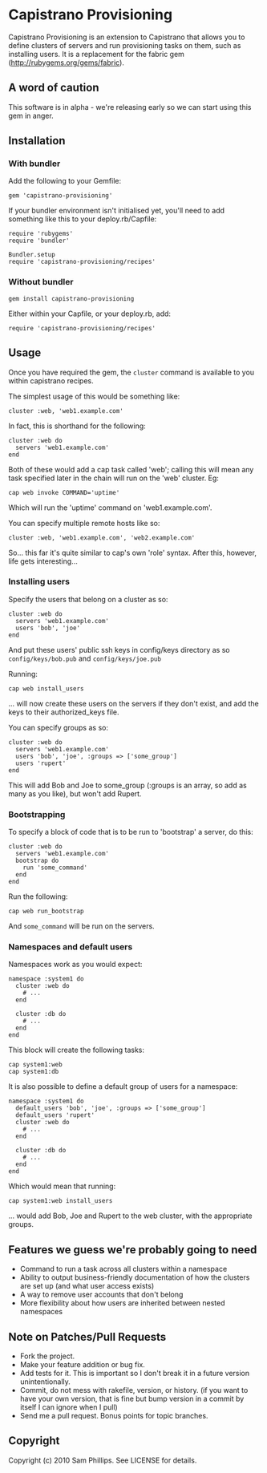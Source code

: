 # Capistrano Provisioning

Capistrano Provisioning is an extension to Capistrano that allows you to define clusters of servers and run provisioning tasks on them, such as installing users. It is a replacement for the fabric gem (http://rubygems.org/gems/fabric).

## A word of caution

This software is in alpha - we're releasing early so we can start using this gem in anger.

## Installation

### With bundler

Add the following to your Gemfile:

    gem 'capistrano-provisioning'

If your bundler environment isn't initialised yet, you'll need to add something like this to your deploy.rb/Capfile:

    require 'rubygems'
    require 'bundler'

    Bundler.setup
    require 'capistrano-provisioning/recipes'   

### Without bundler

    gem install capistrano-provisioning
    
Either within your Capfile, or your deploy.rb, add:

    require 'capistrano-provisioning/recipes'

## Usage

Once you have required the gem, the `cluster` command is available to you within capistrano recipes.

The simplest usage of this would be something like:

    cluster :web, 'web1.example.com'
    
In fact, this is shorthand for the following:

    cluster :web do
      servers 'web1.example.com'
    end
    
Both of these would add a cap task called 'web'; calling this will mean any task specified later in the chain will run on the 'web' cluster. Eg:

    cap web invoke COMMAND='uptime'
    
Which will run the 'uptime' command on 'web1.example.com'.

You can specify multiple remote hosts like so:

    cluster :web, 'web1.example.com', 'web2.example.com'

So... this far it's quite similar to cap's own 'role' syntax. After this, however, life gets interesting...

### Installing users

Specify the users that belong on a cluster as so:

    cluster :web do
      servers 'web1.example.com'
      users 'bob', 'joe'
    end
    
And put these users' public ssh keys in config/keys directory as so `config/keys/bob.pub` and `config/keys/joe.pub`
    
Running:

    cap web install_users
    
... will now create these users on the servers if they don't exist, and add the keys to their authorized_keys file.

You can specify groups as so:

    cluster :web do
      servers 'web1.example.com'
      users 'bob', 'joe', :groups => ['some_group']
      users 'rupert'
    end
    
This will add Bob and Joe to some_group (:groups is an array, so add as many as you like), but won't add Rupert.

### Bootstrapping

To specify a block of code that is to be run to 'bootstrap' a server, do this:

    cluster :web do
      servers 'web1.example.com'
      bootstrap do
        run 'some_command'
      end
    end

Run the following:

    cap web run_bootstrap
    
And `some_command` will be run on the servers.

### Namespaces and default users

Namespaces work as you would expect:

    namespace :system1 do
      cluster :web do
        # ...
      end
      
      cluster :db do
        # ...
      end
    end

This block will create the following tasks:

    cap system1:web
    cap system1:db

It is also possible to define a default group of users for a namespace:


    namespace :system1 do
      default_users 'bob', 'joe', :groups => ['some_group']
      default_users 'rupert'
      cluster :web do
        # ...
      end
  
      cluster :db do
        # ...
      end
    end

Which would mean that running:

    cap system1:web install_users

... would add Bob, Joe and Rupert to the web cluster, with the appropriate groups.

## Features we guess we're probably going to need

* Command to run a task across all clusters within a namespace
* Ability to output business-friendly documentation of how the clusters are set up (and what user access exists)
* A way to remove user accounts that don't belong
* More flexibility about how users are inherited between nested namespaces

## Note on Patches/Pull Requests
 
* Fork the project.
* Make your feature addition or bug fix.
* Add tests for it. This is important so I don't break it in a
  future version unintentionally.
* Commit, do not mess with rakefile, version, or history.
  (if you want to have your own version, that is fine but bump version in a commit by itself I can ignore when I pull)
* Send me a pull request. Bonus points for topic branches.

## Copyright

Copyright (c) 2010 Sam Phillips. See LICENSE for details.